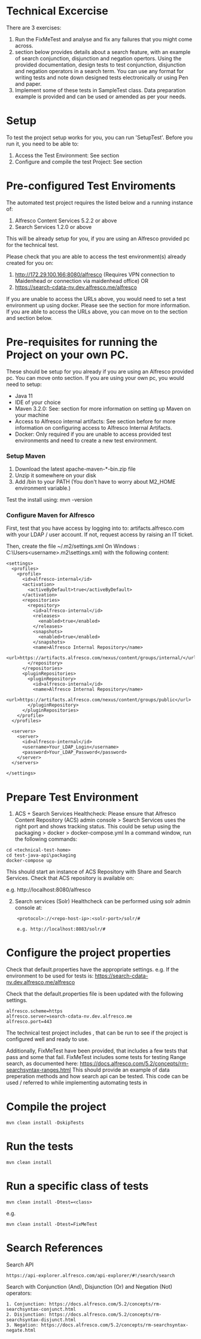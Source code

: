 # Technical Excercise

There are 3 exercises:

1. Run the FixMeTest and analyse and fix any failures that you might come across.
2. <Search References> section below provides details about a search feature, with an example of search conjunction, disjunction and negation opertors. Using the provided documentation, design tests to test conjunction, disjunction and negation operators in a search term. You can use any format for writing tests and note down designed tests electronically or using Pen and paper. 
3. Implement some of these tests in SampleTest class. Data preparation example is provided and can be used or amended as per your needs.

# Setup
To test the project setup works for you, you can run 'SetupTest'. Before you run it, you need to be able to:
1. Access the Test Environment: See <Pre-configured Test Enviroments> section
2. Configure and compile the test Project: See <Configure the project properties> section

# Pre-configured Test Enviroments

The automated test project requires the <Pre-requisites> listed below and a running instance of: 
1. Alfresco Content Services 5.2.2 or above 
2. Search Services 1.2.0 or above

This will be already setup for you, if you are using an Alfresco provided pc for the technical test.

Please check that you are able to access the test environment(s) already created for you on:
1. http://172.29.100.166:8080/alfresco (Requires VPN connection to Maidenhead or connection via maidenhead office) OR
2. https://search-cdata-nv.dev.alfresco.me/alfresco

If you are unable to access the URLs above, you would need to set a test environment up using docker. Please see the section <Prepare Test Environment> for more information.
If you are able to access the URLs above, you can move on to the section <Configure the project properties> and <Compile the Project> section below.

# Pre-requisites for running the Project on your own PC.

These should be setup for you already if you are using an Alfresco provided pc. You can move onto <Configure the project properties> section.
If you are using your own pc, you would need to setup:

- Java 11
- IDE of your choice
- Maven 3.2.0: See: <Maven Setup> section for more information on setting up Maven on your machine
- Access to Alfresco internal artifacts: See <Configure Maven for Alfresco> section before for more information on configuring access to Alfresco Internal Artifacts.
- Docker: Only required if you are unable to access provided test environments and need to create a new test environment.

### Setup Maven

1. Download the latest apache-maven-*-bin.zip file
2. Unzip it somewhere on your disk
3. Add <InstallDir>/bin to your PATH (You don't have to worry about M2_HOME environment variable.)

Test the install using: mvn -version

### Configure Maven for Alfresco

First, test that you have access by logging into to: artifacts.alfresco.com with your LDAP / user account.
If not, request access by raising an IT ticket.

Then, create the file ~/.m2/settings.xml
On Windows : C:\Users\<username>\.m2\settings.xml) with the following content:

```
<settings>
  <profiles>
    <profile>
      <id>alfresco-internal</id>
      <activation>
        <activeByDefault>true</activeByDefault>
      </activation>
      <repositories>
        <repository>
          <id>alfresco-internal</id>
          <releases>
            <enabled>true</enabled>
          </releases>
          <snapshots>
            <enabled>true</enabled>
          </snapshots>
          <name>Alfresco Internal Repository</name>
          <url>https://artifacts.alfresco.com/nexus/content/groups/internal/</url>
        </repository>
      </repositories>
      <pluginRepositories>
        <pluginRepository>
          <id>alfresco-internal</id>
          <name>Alfresco Internal Repository</name>
          <url>https://artifacts.alfresco.com/nexus/content/groups/public</url>
        </pluginRepository>
      </pluginRepositories>
    </profile>
  </profiles>

  <servers>
    <server>
      <id>alfresco-internal</id>
      <username>Your_LDAP_Login</username>
      <password>Your_LDAP_Password</password>
    </server>
  </servers>

</settings>
```

# Prepare Test Environment

1. ACS + Search Services Healthcheck: 
Please ensure that Alfresco Content Repository (ACS) admin console > Search Services uses the right port and shows tracking status.
This could be setup using the packaging > docker > docker-compose.yml
In a command window, run the following commands:

```
cd <technical-test-home>
cd test-java-api\packaging 
docker-compose up
```

This should start an instance of ACS Repository with Share and Search Services.
Check that ACS repository is available on:

e.g. http://localhost:8080/alfresco
    
2. Search services (Solr) Healthcheck can be performed using solr admin console at:

```
    <protocol>://<repo-host-ip>:<solr-port>/solr/#

    e.g. http://localhost:8083/solr/#
```

# Configure the project properties

Check that default.properties have the appropriate settings. e.g.
If the environment to be used for tests is: https://search-cdata-nv.dev.alfresco.me/alfresco

Check that the default.properties file is been updated with the following settings.

```
alfresco.scheme=https
alfresco.server=search-cdata-nv.dev.alfresco.me
alfresco.port=443
```

The technical test project includes <SetupTest>, that can be run to see if the project is configured well and ready to use.

Additionally, FixMeTest have been provided, that includes a few tests that pass and some that fail.
FixMeTest includes some tests for testing Range search, as documented here: https://docs.alfresco.com/5.2/concepts/rm-searchsyntax-ranges.html
This should provide an example of data preperation methods and how search api can be tested. 
This code can be used / referred to while implementing automating tests in <SampleTest>

# Compile the project

`mvn clean install -DskipTests`

# Run the tests
`mvn clean install`

# Run a specific class of tests
`mvn clean install -Dtest=<class>`

e.g.

`mvn clean install -Dtest=FixMeTest`

# Search References

Search API

```
https://api-explorer.alfresco.com/api-explorer/#!/search/search
```

Search with Conjunction (And), Disjunction (Or) and Negation (Not) operators:

```
1. Conjunction: https://docs.alfresco.com/5.2/concepts/rm-searchsyntax-conjunct.html
2. Disjunction: https://docs.alfresco.com/5.2/concepts/rm-searchsyntax-disjunct.html
3. Negation: https://docs.alfresco.com/5.2/concepts/rm-searchsyntax-negate.html
```